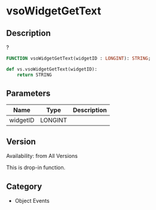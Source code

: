 # vsoWidgetGetText

## Description
?

```pascal
FUNCTION vsoWidgetGetText(widgetID : LONGINT): STRING;
```

```python
def vs.vsoWidgetGetText(widgetID):
    return STRING
```

## Parameters
|Name|Type|Description|
|---|---|---|
|widgetID|LONGINT|   |

## Version
Availability: from All Versions

This is drop-in function.

## Category
* Object Events

